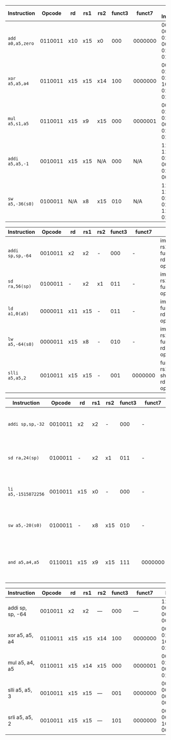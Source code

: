 | Instruction      | Opcode  | rd  | rs1 | rs2 | funct3 | funct7  | Binary Instruction                    | Description           |
| ---------------- | ------- | --- | --- | --- | ------ | ------- | ------------------------------------- | --------------------- |
| `add a0,a5,zero` | 0110011 | x10 | x15 | x0  | 000    | 0000000 | 0000000 00000 01111 000 01010 0110011 | a0 = a5 + 0 (copy a5) |
| `xor a5,a5,a4`   | 0110011 | x15 | x15 | x14 | 100    | 0000000 | 0000000 01110 01111 100 01111 0110011 | a5 = a5 ^ a4          |
| `mul a5,s1,a5`   | 0110011 | x15 | x9  | x15 | 000    | 0000001 | 0000001 01111 01001 000 01111 0110011 | a5 = s1 \* a5         |
| `addi a5,a5,-1`  | 0010011 | x15 | x15 | N/A | 000    | N/A     | 1111111 11111 01111 000 01111 0010011 | a5 = a5 - 1           |
| `sw a5,-36(s0)`  | 0100011 | N/A | x8  | x15 | 010    | N/A     | 1111110 11111 01000 010 11100 0100011 | Mem\[s0-36] = a5      |



| Instruction         | Opcode   | rd   | rs1  | rs2  | funct3 | funct7   | Binary (split)         | Description               |
|---------------------|----------|------|------|------|--------|----------|-------------------------|---------------------------|
| `addi sp,sp,-64`    | 0010011  | x2   | x2   | -    | 000    | -        | imm[-64] rs1[010] funct3[000] rd[010] opcode[0010011] | Allocate 64 bytes on stack |
| `sd ra,56(sp)`      | 0100011  | -    | x2   | x1   | 011    | -        | imm[56] rs2[001] rs1[010] funct3[011] opcode[0100011] | Save return address to stack |
| `ld a1,0(a5)`       | 0000011  | x11  | x15  | -    | 011    | -        | imm[0] rs1[1111] funct3[011] rd[1011] opcode[0000011] | Load 64-bit word into `a1` |
| `lw a5,-64(s0)`     | 0000011  | x15  | x8   | -    | 010    | -        | imm[-64] rs1[1000] funct3[010] rd[1111] opcode[0000011] | Load 32-bit int into `a5` |
| `slli a5,a5,2`      | 0010011  | x15  | x15  | -    | 001    | 0000000  | funct7[0000000] rs1[1111] shamt[00010] rd[1111] opcode[0010011] | Shift `a5` left by 2 (multiply by 4) |


| Instruction         | Opcode  | rd  | rs1 | rs2 | funct3 | funct7  | Binary (split)                                                                    | Description                         |
| ------------------- | ------- | --- | --- | --- | ------ | ------- | --------------------------------------------------------------------------------- | ----------------------------------- |
| `addi sp,sp,-32`    | 0010011 | x2  | x2  | -   | 000    | -       | imm\[-32] rs1\[00010] funct3\[000] rd\[00010] opcode\[0010011]                    | Allocate 32 bytes on stack          |
| `sd ra,24(sp)`      | 0100011 | -   | x2  | x1  | 011    | -       | imm\[24] rs2\[00001] rs1\[00010] funct3\[011] opcode\[0100011]                    | Store return address on stack       |
| `li a5,-1515872256` | 0010011 | x15 | x0  | -   | 000    | -       | imm\[-1515872256] rs1\[00000] funct3\[000] rd\[01111] opcode\[0010011]            | Load immediate into a5              |
| `sw a5,-20(s0)`     | 0100011 | -   | x8  | x15 | 010    | -       | imm\[-20] rs2\[01111] rs1\[01000] funct3\[010] opcode\[0100011]                   | Store a5 into memory                |
| `and a5,a4,a5`      | 0110011 | x15 | x9  | x15 | 111    | 0000000 | funct7\[0000000] rs2\[01111] rs1\[01001] funct3\[111] rd\[01111] opcode\[0110011] | Bitwise AND a4 and a5, result in a5 |


| Instruction       | Opcode   | rd   | rs1  | rs2  | funct3 | funct7  | Binary (split)                                              | Description              |
|-------------------|----------|------|------|------|--------|---------|--------------------------------------------------------------|--------------------------|
| addi sp, sp, -64  | 0010011  | x2   | x2   | —    | 000    | —       | 111111111100 00010 000 00010 0010011                         | sp = sp - 64            |
| xor a5, a5, a4    | 0110011  | x15  | x15  | x14  | 100    | 0000000 | 0000000 01110 01111 100 01111 0110011                         | a5 = a5 ^ a4            |
| mul a5, a4, a5    | 0110011  | x15  | x14  | x15  | 000    | 0000001 | 0000001 01111 01110 000 01111 0110011                         | a5 = a4 * a5            |
| slli a5, a5, 3    | 0010011  | x15  | x15  | —    | 001    | 0000000 | 0000000 00011 01111 001 01111 0010011                         | a5 = a5 << 3            |
| srli a5, a5, 2    | 0010011  | x15  | x15  | —    | 101    | 0000000 | 0000000 00010 01111 101 01111 0010011                         | a5 = a5 >> 2 (logical)  |
